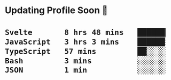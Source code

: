 <h1> Updating Profile Soon 🗿<h1/>

 <!--START_SECTION:waka-->

```txt
Svelte       8 hrs 48 mins   █████████████████░░░░░░░░   68.08 %
JavaScript   3 hrs 3 mins    ██████░░░░░░░░░░░░░░░░░░░   23.62 %
TypeScript   57 mins         ██░░░░░░░░░░░░░░░░░░░░░░░   07.47 %
Bash         3 mins          ░░░░░░░░░░░░░░░░░░░░░░░░░   00.50 %
JSON         1 min           ░░░░░░░░░░░░░░░░░░░░░░░░░   00.24 %
```

<!--END_SECTION:waka-->
